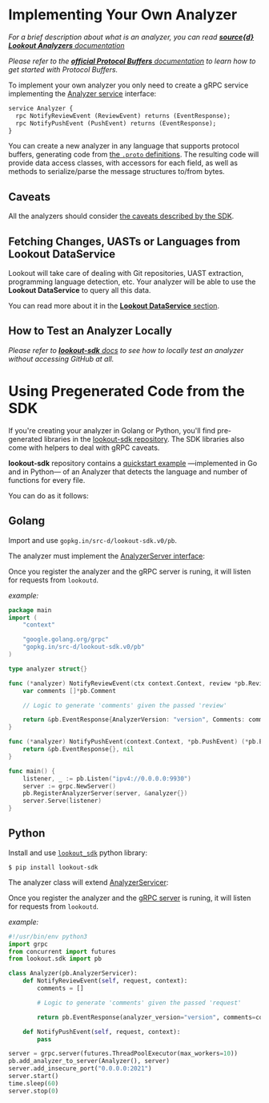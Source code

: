 # Implementing Your Own Analyzer

_For a brief description about what is an analyzer, you can read [**source{d} Lookout Analyzers** documentation](analyzers.md)_

_Please refer to the [**official Protocol Buffers** documentation](https://developers.google.com/protocol-buffers/) to learn how to get started with Protocol Buffers._

To implement your own analyzer you only need to create a gRPC service implementing the [Analyzer service](https://github.com/src-d/lookout-sdk/blob/master/proto/lookout/sdk/service_analyzer.proto#L30) interface:

```protobuf
service Analyzer {
  rpc NotifyReviewEvent (ReviewEvent) returns (EventResponse);
  rpc NotifyPushEvent (PushEvent) returns (EventResponse);
}
```

You can create a new analyzer in any language that supports protocol buffers, generating code from [the `.proto` definitions](https://github.com/src-d/lookout-sdk/tree/master/proto/lookout/sdk). The resulting code will provide data access classes, with accessors for each field, as well as methods to serialize/parse the message structures to/from bytes.

## Caveats

All the analyzers should consider [the caveats described by the SDK](https://github.com/src-d/lookout-sdk#caveats).


## Fetching Changes, UASTs or Languages from Lookout DataService

Lookout will take care of dealing with Git repositories, UAST extraction, programming language detection, etc. Your analyzer will be able to use the **Lookout DataService** to query all this data.

You can read more about it in the [**Lookout DataService** section](architecture.md#lookout-dataservice).


## How to Test an Analyzer Locally

_Please refer to [**lookout-sdk** docs](lookout-sdk.md) to see how to locally test an analyzer without accessing GitHub at all._


# Using Pregenerated Code from the SDK

If you're creating your analyzer in Golang or Python, you'll find pre-generated libraries in the [lookout-sdk repository](https://github.com/src-d/lookout-sdk). The SDK libraries also come with helpers to deal with gRPC caveats.

**lookout-sdk** repository contains a [quickstart example](https://github.com/src-d/lookout-sdk/blob/master/examples) &mdash;implemented in Go and in Python&mdash; of an Analyzer that detects the language and number of functions for every file.

You can do as it follows:

## Golang

Import and use `gopkg.in/src-d/lookout-sdk.v0/pb`.

The analyzer must implement the [AnalyzerServer interface](https://godoc.org/gopkg.in/src-d/lookout-sdk.v0/pb#AnalyzerServer):

Once you register the analyzer and the gRPC server is runing, it will listen for requests from `lookoutd`.

_example:_

```go
package main
import (
	"context"

	"google.golang.org/grpc"
	"gopkg.in/src-d/lookout-sdk.v0/pb"
)

type analyzer struct{}

func (*analyzer) NotifyReviewEvent(ctx context.Context, review *pb.ReviewEvent) (*pb.EventResponse, error) {
	var comments []*pb.Comment

	// Logic to generate 'comments' given the passed 'review'

	return &pb.EventResponse{AnalyzerVersion: "version", Comments: comments}, nil
}

func (*analyzer) NotifyPushEvent(context.Context, *pb.PushEvent) (*pb.EventResponse, error) {
	return &pb.EventResponse{}, nil
}

func main() {
	listener, _ := pb.Listen("ipv4://0.0.0.0:9930")
	server := grpc.NewServer()
	pb.RegisterAnalyzerServer(server, &analyzer{})
	server.Serve(listener)
}
```


## Python

Install and use [`lookout_sdk`](https://pypi.org/project/lookout-sdk) python library:

```shell
$ pip install lookout-sdk
```

The analyzer class will extend [AnalyzerServicer](https://github.com/src-d/lookout-sdk/blob/master/python/lookout/sdk/service_analyzer_pb2_grpc.py#L34):

Once you register the analyzer and the [gRPC server](https://grpc.io/docs/tutorials/basic/python.html#starting-the-server) is runing, it will listen for requests from `lookoutd`.

_example:_

```python
#!/usr/bin/env python3
import grpc
from concurrent import futures
from lookout.sdk import pb

class Analyzer(pb.AnalyzerServicer):
    def NotifyReviewEvent(self, request, context):
        comments = []

        # Logic to generate 'comments' given the passed 'request'

        return pb.EventResponse(analyzer_version="version", comments=comments)

    def NotifyPushEvent(self, request, context):
        pass

server = grpc.server(futures.ThreadPoolExecutor(max_workers=10))
pb.add_analyzer_to_server(Analyzer(), server)
server.add_insecure_port("0.0.0.0:2021")
server.start()
time.sleep(60)
server.stop(0)
```
